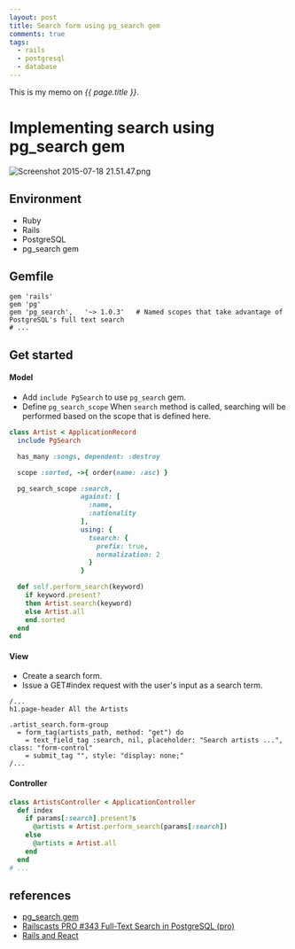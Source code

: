```yaml
---
layout: post
title: Search form using pg_search gem
comments: true
tags:
  - rails
  - postgresql
  - database
---
```


This is my memo on _{{ page.title }}_.

# Implementing search using pg_search gem

![Screenshot 2015-07-18 21.51.47.png](https://qiita-image-store.s3.amazonaws.com/0/82804/1ce907d4-6210-9db0-c5b2-248bfdf587be.png)

## Environment

- Ruby
- Rails
- PostgreSQL
- pg_search gem

## Gemfile

```rb:
gem 'rails'
gem 'pg'
gem 'pg_search',   '~> 1.0.3'   # Named scopes that take advantage of PostgreSQL's full text search
# ...
```

## Get started

#### Model

- Add `include PgSearch` to use `pg_search` gem.
- Define `pg_search_scope` When `search` method is called, searching will be performed based on the scope that is defined here.

```rb
class Artist < ApplicationRecord
  include PgSearch

  has_many :songs, dependent: :destroy

  scope :sorted, ->{ order(name: :asc) }

  pg_search_scope :search,
                  against: [
                    :name,
                    :nationality
                  ],
                  using: {
                    tsearch: {
                      prefix: true,
                      normalization: 2
                    }
                  }

  def self.perform_search(keyword)
    if keyword.present?
    then Artist.search(keyword)
    else Artist.all
    end.sorted
  end
end
```

#### View

- Create a search form.
- Issue a GET#index request with the user's input as a search term.

```slim
/...
h1.page-header All the Artists

.artist_search.form-group
  = form_tag(artists_path, method: "get") do
    = text_field_tag :search, nil, placeholder: "Search artists ...", class: "form-control"
    = submit_tag "", style: "display: none;"
/...
```

#### Controller

```rb
class ArtistsController < ApplicationController
  def index
    if params[:search].present?s
      @artists = Artist.perform_search(params[:search])
    else
      @artists = Artist.all
    end
  end
# ...
```

## references

- [pg_search gem](https://github.com/Casecommons/pg_search)
- [Railscasts PRO #343 Full-Text Search in PostgreSQL (pro)](https://www.youtube.com/watch?v=n41F29Qln5E)
- [Rails and React](http://codeloveandboards.com/blog/2014/09/10/rails-and-react-ii-a-real-use-case/)
